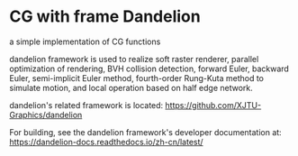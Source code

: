 # CG with frame Dandelion
a simple implementation of CG functions

   dandelion framework is used to realize soft raster renderer, parallel optimization of rendering, BVH collision detection, forward Euler, backward Euler, semi-implicit Euler method, fourth-order Rung-Kuta method to simulate motion, and local operation based on half edge network.
   
dandelion's related framework is located: https://github.com/XJTU-Graphics/dandelion

For building, see the dandelion framework's developer documentation at: https://dandelion-docs.readthedocs.io/zh-cn/latest/

